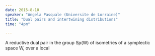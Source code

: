 ```yaml
---
date: 2015-8-10
speaker: "Angela Pasquale (Universite de Lorraine)"
title: "Dual pairs and intertwining distributions"
time: "4pm" 

---
```

A reductive dual pair in the group Sp(W) of isometries of a
symplectic space W, over a local
